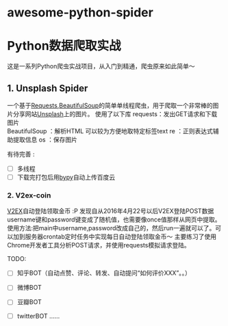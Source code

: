 # awesome-python-spider
# Python数据爬取实战
这是一系列Python爬虫实战项目，从入门到精通，爬虫原来如此简单～

## 1. Unsplash Spider
一个基于[Requests](http://cn.python-requests.org/zh_CN/latest/index.html),[BeautifulSoup](http://www.crummy.com/software/BeautifulSoup/bs4/doc.zh/index.html)的简单单线程爬虫，用于爬取一个非常棒的图片分享网站[Unsplash](https://unsplash.com)上的图片。
使用了以下库
requests：发出GET请求和下载图片  
BeautifulSoup ：解析HTML 可以较为方便地取特定标签text
re ：正则表达式辅助提取信息
os ：保存图片

有待完善 :
 - [ ] 多线程
 - [ ] 下载完打包后用[bypy](https://github.com/houtianze/bypy)自动上传百度云
 
### 2. V2ex-coin 
[V2EX](http://www.v2ex.com/)自动登陆领取金币 :P
发现自从2016年4月22号以后V2EX登陆POST数据 username键和password键变成了随机值，也需要像once值那样从网页中提取。  
使用方法:把main中username,password改成自己的，然后run一遍就可以了。可以加到服务器crontab定时任务中实现每日自动登陆领取金币～
主要练习了使用Chrome开发者工具分析POST请求，并使用requests模拟请求登陆。

TODO:
 - [ ] 知乎BOT（自动点赞、评论、转发、自动提问“如何评价XXX”。。）
 - [ ] 微博BOT
 - [ ] 豆瓣BOT
 - [ ] twitterBOT
 ……



